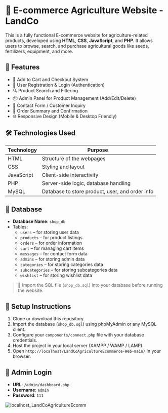 # 🌾 E-commerce Agriculture Website - LandCo

This is a fully functional E-commerce website for agriculture-related products, developed using **HTML**, **CSS**, **JavaScript**, and **PHP**. It allows users to browse, search, and purchase agricultural goods like seeds, fertilizers, equipment, and more.

## 🚀 Features

- 🛒 Add to Cart and Checkout System
- 👤 User Registration & Login (Authentication)
- 🔍 Product Search and Filtering
- 📦 Admin Panel for Product Management (Add/Edit/Delete)
- 💬 Contact Form / Customer Inquiry
- 📄 Order Summary and Confirmation
- 🌐 Responsive Design (Mobile & Desktop Friendly)

## 🛠️ Technologies Used

| Technology | Purpose |
|------------|---------|
| HTML       | Structure of the webpages |
| CSS        | Styling and layout |
| JavaScript | Client-side interactivity |
| PHP        | Server-side logic, database handling |
| MySQL      | Database to store product, user, and order info |


## 💾 Database

- **Database Name**: `shop_db`
- Tables:
  - `users` – for storing user data
  - `products` – for product listings
  - `orders` – for order information
  - `cart` – for managing cart items
  - `messages` – for contact form data
  - `admins` – for storing admin data
  - `categories` – for storing categories data
  - `subcategories` – for storing subcategories data
  - `wishlist` – for storing wishlist data

> 📌 Import the SQL file (`shop_db.sql`) into your database before running the website.

## 🔧 Setup Instructions

1. Clone or download this repository.
2. Import the database (`shop_db.sql`) using phpMyAdmin or any MySQL client.
3. Configure your `components/connect.php` file with your database credentials.
4. Host the project in your local server (XAMPP / WAMP / LAMP).
5. Open `http://localhost/LandCoAgricultureEcommerce-Web-main/` in your browser.

## 🔐 Admin Login

- **URL**: `/admin/dashboard.php`
- **Username**: `admin`
- **Password**: `111`  


![localhost_LandCoAgricultureEcomm](https://github.com/user-attachments/assets/59786eda-a4c5-44d3-ac71-f8bb219c46b6)


